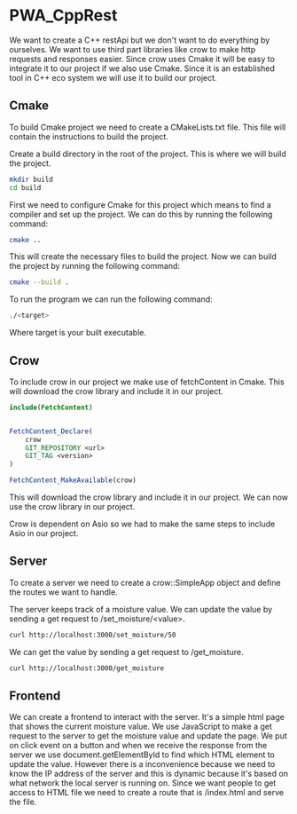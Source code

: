 # PWA_CppRest

We want to create a C++ restApi but we don't want to do everything by ourselves. We want to use third part libraries like crow to make http requests and responses easier. Since crow uses Cmake it will be easy to integrate it to our project if we also use Cmake. Since it is an established tool in C++ eco system we will use it to build our project.


## Cmake

To build Cmake project we need to create a CMakeLists.txt file. This file will contain the instructions to build the project.

Create a build directory in the root of the project. This is where we will build the project.

```bash
mkdir build
cd build
```

First we need to configure Cmake for this project which means to find a compiler and set up the project. We can do this by running the following command:

```bash
cmake ..
```

This will create the necessary files to build the project. Now we can build the project by running the following command:

```bash
cmake --build .
```

To run the program we can run the following command:

```bash
./<target>
```

Where target is your built executable.

## Crow
To include crow in our project we make use of fetchContent in Cmake. This will download the crow library and include it in our project.

```cmake
include(FetchContent)


FetchContent_Declare(
    crow
    GIT_REPOSITORY <url>
    GIT_TAG <version>
)

FetchContent_MakeAvailable(crow)
```

This will download the crow library and include it in our project. We can now use the crow library in our project.

Crow is dependent on Asio so we had to make the same steps to include Asio in our project.

## Server

To create a server we need to create a crow::SimpleApp object and define the routes we want to handle.

The server keeps track of a moisture value. We can update the value by sending a get request to /set_moisture/\<value\>.

```bash
curl http://localhost:3000/set_moisture/50
```

We can get the value by sending a get request to /get_moisture.

```bash
curl http://localhost:3000/get_moisture
```

## Frontend

We can create a frontend to interact with the server. It's a simple html page that shows the current moisture value. We use JavaScript to make a get request to the server to get the moisture value and update the page. We put on click event on a button and when we receive the response from the server we use document.getElementById to find which HTML element to update the value. However there is a inconvenience because we need to know the IP address of the server and this is dynamic because it's based on what network the local server is running on. Since we want people to get access to HTML file we need to create a route that is /index.html and serve the file.